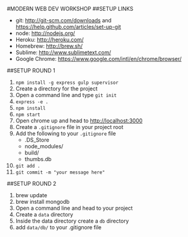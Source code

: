 #MODERN WEB DEV WORKSHOP
##SETUP LINKS
* git: http://git-scm.com/downloads and https://help.github.com/articles/set-up-git
* node: http://nodejs.org/
* Heroku: http://heroku.com/
* Homebrew: http://brew.sh/
* Sublime: http://www.sublimetext.com/
* Google Chrome: https://www.google.com/intl/en/chrome/browser/

##SETUP ROUND 1
1. `npm install -g express gulp supervisor`
2. Create a directory for the project
3. Open a command line and type `git init`
4. `express -e .`
5. `npm install`
6. `npm start`
7. Open chrome up and head to [http://localhost:3000](http://localhost:3000)
8. Create a `.gitignore` file in your project root
9. Add the following to your `.gitignore` file
	* .DS_Store
	* node_modules/
	* build/
	* thumbs.db
10. `git add .`
11. `git commit -m "your message here"`

##SETUP ROUND 2
1. brew update
2. brew install mongodb
3. Open a command line and head to your project
4. Create a `data` directory
5. Inside the data directory create a `db` directory
6. add `data/db/` to your .gitignore file